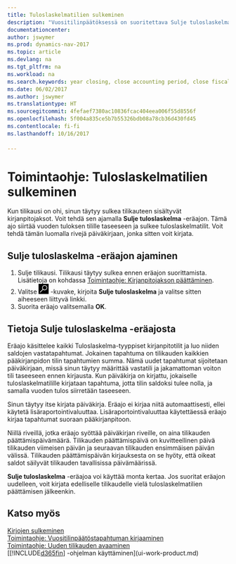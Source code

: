 ```yaml
---
title: Tuloslaskelmatilien sulkeminen
description: "Vuositilinpäätöksessä on suoritettava Sulje tuloslaskelma -etätyö, jolla suljetaan tilikauden muodostavat kirjanpitojaksot."
documentationcenter: 
author: jswymer
ms.prod: dynamics-nav-2017
ms.topic: article
ms.devlang: na
ms.tgt_pltfrm: na
ms.workload: na
ms.search.keywords: year closing, close accounting period, close fiscal year, bank account detailed trial balance
ms.date: 06/02/2017
ms.author: jswymer
ms.translationtype: HT
ms.sourcegitcommit: 4fefaef7380ac10836fcac404eea006f55d8556f
ms.openlocfilehash: 5f004a835ce5b7b55326bdb08a78cb36d430fd45
ms.contentlocale: fi-fi
ms.lasthandoff: 10/16/2017

---
```

# <a name="how-to-close-income-statement-accounts"></a>Toimintaohje: Tuloslaskelmatilien sulkeminen
Kun tilikausi on ohi, sinun täytyy sulkea tilikauteen sisältyvät kirjanpitojaksot. Voit tehdä sen ajamalla **Sulje tuloslaskelma** -eräajon. Tämä ajo siirtää vuoden tuloksen tilille taseeseen ja sulkee tuloslaskelmatilit. Voit tehdä tämän luomalla rivejä päiväkirjaan, jonka sitten voit kirjata.

## <a name="to-run-the-close-income-statement-batch-job"></a>Sulje tuloslaskelma -eräajon ajaminen
1. Sulje tilikausi. Tilikausi täytyy sulkea ennen eräajon suorittamista. Lisätietoja on kohdassa [Toimintaohje: Kirjanpitojakson päättäminen](year-close-account-periods.md).
2. Valitse ![Etsi sivu tai raportti](media/ui-search/search_small.png "Etsi sivu tai raportti -kuvake") -kuvake, kirjoita **Sulje tuloslaskelma** ja valitse sitten aiheeseen liittyvä linkki.
3. Suorita eräajo valitsemalla **OK**.

## <a name="about-the-close-income-statement-batch-job"></a>Tietoja Sulje tuloslaskelma -eräajosta
Eräajo käsittelee kaikki Tuloslaskelma-tyyppiset kirjanpitotilit ja luo niiden saldojen vastatapahtumat. Jokainen tapahtuma on tilikauden kaikkien pääkirjanpidon tilin tapahtumien summa. Nämä uudet tapahtumat sijoitetaan päiväkirjaan, missä sinun täytyy määrittää vastatili ja jakamattoman voiton tili taseeseen ennen kirjausta. Kun päiväkirja on kirjattu, jokaiselle tuloslaskelmatilille kirjataan tapahtuma, jotta tilin saldoksi tulee nolla, ja samalla vuoden tulos siirretään taseeseen.

Sinun täytyy itse kirjata päiväkirja. Eräajo ei kirjaa niitä automaattisesti, ellei käytetä lisäraportointivaluuttaa. Lisäraportointivaluuttaa käytettäessä eräajo kirjaa tapahtumat suoraan pääkirjanpitoon.

Niillä riveillä, jotka eräajo syöttää päiväkirjan riveille, on aina tilikauden päättämispäivämäärä. Tilikauden päättämispäivä on kuvitteellinen päivä tilikauden viimeisen päivän ja seuraavan tilikauden ensimmäisen päivän välissä. Tilikauden päättämispäivän kirjauksesta on se hyöty, että oikeat saldot säilyvät tilikauden tavallisissa päivämäärissä.

**Sulje tuloslaskelma** -eräajoa voi käyttää monta kertaa. Jos suoritat eräajon uudelleen, voit kirjata edelliselle tilikaudelle vielä tuloslaskelmatilien päättämisen jälkeenkin.

## <a name="see-also"></a>Katso myös
[Kirjojen sulkeminen](year-close-books.md)  
[Toimintaohje: Vuositilinpäätöstapahtuman kirjaaminen](year-how-post-year-end-close-entry.md)  
[Toimintaohje: Uuden tilikauden avaaminen](finance-how-open-new-fiscal-year.md)  
[[!INCLUDE[d365fin](includes/d365fin_md.md)] -ohjelman käyttäminen](ui-work-product.md)

